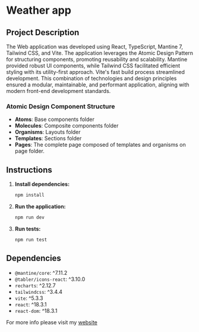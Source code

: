# Weather app

## Project Description

The Web application was developed using React, TypeScript, Mantine 7, Tailwind CSS, and Vite.
The application leverages the Atomic Design Pattern for structuring components, promoting reusability and scalability.
Mantine provided robust UI components, while Tailwind CSS facilitated efficient styling with its utility-first approach.
Vite's fast build process streamlined development. This combination of technologies and design principles ensured a modular, maintainable, and performant application,
aligning with modern front-end development standards.

### Atomic Design Component Structure

- **Atoms**: Base components folder
- **Molecules**: Composite components folder
- **Organisms**: Layouts folder
- **Templates**: Sections folder
- **Pages**: The complete page composed of templates and organisms on page folder.

## Instructions

1. **Install dependencies:**
    ```sh
    npm install
    ```

2. **Run the application:**
    ```sh
    npm run dev
    ```

3. **Run tests:**
    ```sh
    npm run test
    ```
   
## Dependencies

- `@mantine/core`: ^7.11.2
- `@tabler/icons-react`: ^3.10.0
- `recharts`: ^2.12.7
- `tailwindcss`: ^3.4.4
- `vite`: ^5.3.3
- `react`: ^18.3.1
- `react-dom`: ^18.3.1


For more info please visit my [website](https://www.gousopoulos.com/)
